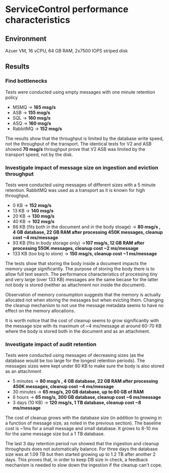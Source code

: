 # ServiceControl performance characteristics

## Environment

Azuer VM, 16 vCPU, 64 GB RAM, 2x7500 IOPS striped disk

## Results

### Find bottlenecks

Tests were conducted using empty messages with one minute retention policy

 - MSMQ -> **165 msg/s**
 - ASB -> **155 msg/s**
 - SQL -> **160 msg/s**
 - ASQ -> **160 msg/s**
 - RabbitMQ -> **152 msg/s**
 
The results show that the throughput is limited by the database write speed, not the throughput of the transport. The identical tests for V2 and ASB showed **70 msg/s** throughput prove that V2 ASB was limited by the transport speed, not by the disk.
 
### Investigate impact of message size on ingestion and eviction throughput
 
Tests were conducted using messages of different sizes with a 5 minute retention. RabbitMQ was used as a transport as it is known for high throughput.
 
 - 0 KB -> **152 msg/s**
 - 13 KB -> **140 msg/s**
 - 20 KB -> **130 msg/s**
 - 40 KB -> **102 msg/s**
 - 66 KB (fits both in the document and in the body stoage) -> **80 msg/s , 4 GB database, 22 GB RAM after processing 450K messages, cleanup cost ~4 ms/message**
 - 93 KB (fits in body storage only) ->**107 msg/s, 12 GB RAM after processing 550K messages, cleanup cost ~2 ms/message**
 - 133 KB (too big to store) -> **150 msg/s, cleanup cost ~1 ms/message**
 
The tests show that storing the body inside a document impacts the memory usage significantly. The purpose of storing the body there is to allow full text search. The performance characteristics of processing tiny and very large (over 133 KB) messages are the same becase for the latter not body is stored (neither as attachment nor inside the document).

Observation of memory consumption suggests that the memory is actually allocated not when storing the messages but when evicting them. Changing the cleanup mechanism to not use the message metadata seems to have no effect on the memory allocations.

It is worth notice that the cost of cleanup seems to grow significantly with the message size with its maximum of ~4 ms/message at around 60-70 KB where the body is stored both in the document and as an attachment. 
 
###  Investigate impact of audit retention
 
Tests were conducted using messages of decreasing sizes (as the database would be too large for the longest retention periods). The messages sizes were kept under 80 KB to make sure the body is also stored as an attachment
 
 - 5 minutes -> **80 msg/s , 4 GB database, 22 GB RAM after processing 450K messages, cleanup cost ~4 ms/message**
 - 30 minutes -> **65 msg/s, 20 GB database, up to 60 GB of RAM**
 - 6 hours -> **65 msg/s, 300 GB database, cleanup cost ~6 ms/message**
 - 3 days (10 KB) -> **120 msg/s, 1 TB database, cleanup cost ~8 ms/message**

The cost of cleanup grows with the database size (in addition to growing in a function of message size, as noted in the previous section). The baseline cost is ~1ms for a small message and small database. It grows to 8-10 ms for the same message size but a 1 TB database.

The last 3 day retention period run showed that the ingestion and cleanup throughputs does not automatically balance. For three days the database size was at 1.09 TB but then started growing up to 1.2 TB after another 2 days. This proves that, in order to keep DB size in check, a feedback mechanism is needed to slow down the ingestion if the cleanup can't cope.
